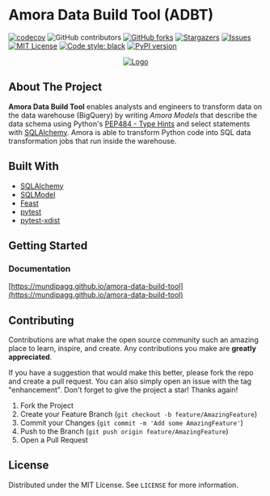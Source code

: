 # Amora Data Build Tool (ADBT)

[![codecov](https://codecov.io/gh/mundipagg/amora-data-build-tool/branch/main/graph/badge.svg?token=NXCHI3026S)](https://codecov.io/gh/mundipagg/amora-data-build-tool)
![GitHub contributors](https://img.shields.io/github/contributors/mundipagg/amora-data-build-tool?style=flat-square)
[![GitHub forks](https://img.shields.io/github/forks/mundipagg/amora-data-build-tool?style=flat-square)](https://github.com/mundipagg/amora-data-build-tool/network)
[![Stargazers](https://img.shields.io/github/stars/mundipagg/amora-data-build-tool?style=flat-square)](https://github.com/mundipagg/amora-data-build-tool/stargazers)
[![Issues](https://img.shields.io/github/issues/mundipagg/amora-data-build-tool?style=flat-square)](https://github.com/mundipagg/amora-data-build-tool/issues)
[![MIT License](https://img.shields.io/github/license/mundipagg/amora-data-build-tool?style=flat-square)](https://github.com/mundipagg/amora-data-build-tool/blob/main/LICENSE)
[![Code style: black](https://img.shields.io/badge/code%20style-black-000000.svg)](https://github.com/ambv/black)
[![PyPI version](https://badge.fury.io/py/amora.svg)](https://badge.fury.io/py/amora)

<div align="center">
    <a href="https://www.github.com/mundipagg/amora-data-build-tool">
        <img src="https://repository-images.githubusercontent.com/411297222/d1562f7f-cef8-471d-a0c9-82624800908c" alt="Logo" />
    </a>
</div>

## About The Project

 **Amora Data Build Tool** enables analysts and engineers to transform data on the data warehouse (BigQuery) 
by writing *Amora Models* that describe the data schema using Python's [PEP484 - Type Hints](https://www.python.org/dev/peps/pep-0484/) 
and select statements with [SQLAlchemy](https://github.com/sqlalchemy/sqlalchemy). Amora is able to transform Python 
code into SQL data transformation jobs that run inside the warehouse.

## Built With

* [SQLAlchemy](https://github.com/sqlalchemy/sqlalchemy)
* [SQLModel](https://github.com/tiangolo/sqlmodel)
* [Feast](https://github.com/feast-dev/feast)
* [pytest](https://github.com/pytest-dev/pytest)
* [pytest-xdist](https://github.com/pytest-dev/pytest-xdist)

## Getting Started
### Documentation

[https://mundipagg.github.io/amora-data-build-tool](https://mundipagg.github.io/amora-data-build-tool)

## Contributing

Contributions are what make the open source community such an amazing place to learn, inspire, and create. Any contributions you make are **greatly appreciated**.

If you have a suggestion that would make this better, please fork the repo and create a pull request. You can also simply open an issue with the tag "enhancement".
Don't forget to give the project a star! Thanks again!

1. Fork the Project
2. Create your Feature Branch (`git checkout -b feature/AmazingFeature`)
3. Commit your Changes (`git commit -m 'Add some AmazingFeature'`)
4. Push to the Branch (`git push origin feature/AmazingFeature`)
5. Open a Pull Request

## License

Distributed under the MIT License. See `LICENSE` for more information.